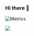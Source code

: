 ### Hi there 👋

![Metrics](https://github.com/CalamitousK/CalamitousK/blob/main/github-metrics.svg?)

![](https://komarev.com/ghpvc/?username=CalamitousK&color=green)
